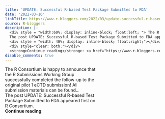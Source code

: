 ```yaml
---
title: 'UPDATE: Successful R-based Test Package Submitted to FDA'
date: '2022-03-16'
linkTitle: https://www.r-bloggers.com/2022/03/update-successful-r-based-test-package-submitted-to-fda/
source: R-bloggers
description: |-
  <div style = "width:60%; display: inline-block; float:left; "> The R Consortium is happy to announce that the R Submissions Working Group successfully completed the follow-up to the original pilot 1 eCTD submission! All submission materials can be found...<br />
  The post UPDATE: Successful R-based Test Package Submitted to FDA appeared first on R Consortium.</div>
  <div style = "width: 40%; display: inline-block; float:right;"></div>
  <div style="clear: both;"></div>
  <strong>Continue reading</strong>: <a href="https://www.r-bloggers.com/2022/03/update-successful-r-based-test-package-submitted-to-fd ...
disable_comments: true
---
```

<div style = "width:60%; display: inline-block; float:left; "> The R Consortium is happy to announce that the R Submissions Working Group successfully completed the follow-up to the original pilot 1 eCTD submission! All submission materials can be found...<br />
The post UPDATE: Successful R-based Test Package Submitted to FDA appeared first on R Consortium.</div>
<div style = "width: 40%; display: inline-block; float:right;"></div>
<div style="clear: both;"></div>
<strong>Continue reading</strong>: <a href="https://www.r-bloggers.com/2022/03/update-successful-r-based-test-package-submitted-to-fd ...